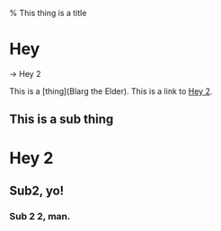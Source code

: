 % This thing is a title

# Hey #

-> Hey 2 

This is a [thing](Blarg the Elder). This is a link to [Hey 2]().

## This is a sub thing ##

# Hey 2 #

## Sub2, yo! ##

### Sub 2 2, man. ###
